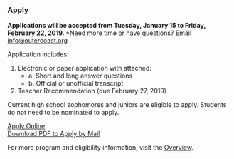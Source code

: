 ### Apply

<strong> Applications will be accepted from Tuesday, January 15 to Friday, February 22, 2019. </strong>
*Need more time or have questions? Email info@outercoast.org

Application includes:

1. Electronic or paper application with attached:
    - a. Short and long answer questions
    - b. Official or unofficial transcript
2. Teacher Recommendation (due February 27, 2019)

Current high school sophomores and juniors are eligible to apply. Students do not need to be nominated to apply.

<!-- Inserts the Application button -->
<div class="center-align bottom-appeal">
  <a href="https://fs29.formsite.com/Gd7elL/sgeaffeme8/index.html" class="waves-effect waves-default btn white grey-text text-darken-4">Apply Online</a>
</div>
<div class="center-align bottom-appeal">
  <a href="https://drive.google.com/file/d/170q6uwcV_XcME0gjmyM88nv_vVxQLGaZ/view" class="waves-effect waves-default btn white grey-text text-darken-4">Download PDF to Apply by Mail</a>
</div>


For more program and eligibility information, visit the [Overview](../overview.html).

